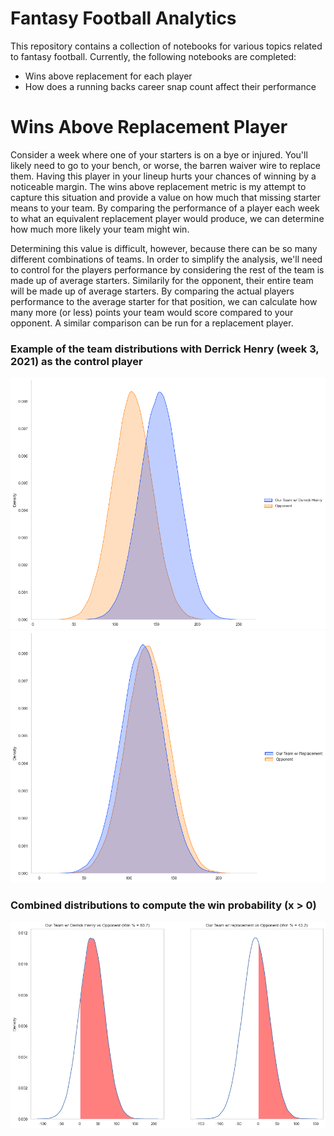 # Fantasy Football Analytics

This repository contains a collection of notebooks for various topics related to fantasy football. Currently, the following notebooks are completed:
* Wins above replacement for each player
* How does a running backs career snap count affect their performance

# Wins Above Replacement Player

Consider a week where one of your starters is on a bye or injured. You'll likely need to go to your bench, or worse, the barren waiver wire to replace them. Having this player in your lineup hurts your chances of winning by a noticeable margin. The wins above replacement metric is my attempt to capture this situation and provide a value on how much that missing starter means to your team. By comparing the performance of a player each week to what an equivalent replacement player would produce, we can determine how much more likely your team might win. 

Determining this value is difficult, however, because there can be so many different combinations of teams. In order to simplify the analysis, we'll need to control for the players performance by considering the rest of the team is made up of average starters. Similarily for the opponent, their entire team will be made up of average starters. By comparing the actual players performance to the average starter for that position, we can calculate how many more (or less) points your team would score compared to your opponent. A similar comparison can be run for a replacement player. 

### Example of the team distributions with Derrick Henry (week 3, 2021) as the control player

![](figures/war_team_distributions.png)
![](figures/war_team_distributions_replacement.png)

### Combined distributions to compute the win probability (x > 0)
![](figures/war_probability_won.png)


